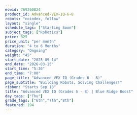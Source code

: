 ```yaml
---
ecwid: 769260824
product_id: Advanced-VEX-IQ-6-8
robots: "noindex, follow"
layout: "single"
schedule_tags: ["Starting Soon"]
subject_tags: ["Robotics"]
price: 325
price_unit: "per month"
duration: "4 to 6 Months"
category: "Ongoing"
weight: "45"
start_date: "2025-09-14"
end_date: "2026-03-15"
start_time: "5:30"
end_time: "7:00"
page_title: "Advanced VEX IQ (Grades 6 - 8)"
page_subtitle: "Building Robots, Solving Challenges!"
ribbon: "Starts Sep 18"
title: "Advanced VEX IQ (Grades 6 - 8) | Blue Ridge Boost"
day_tags: ["Thu"]
grade_tags: ["6th","7th","8th"]
featured: 194
---
```

